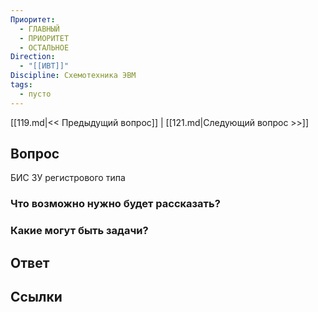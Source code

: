 ```yaml
---
Приоритет:
  - ГЛАВНЫЙ
  - ПРИОРИТЕТ
  - ОСТАЛЬНОЕ
Direction:
  - "[[ИВТ]]" 
Discipline: Схемотехника ЭВМ 
tags:
  - пусто
---
```

[[119.md|<< Предыдущий вопрос]] | [[121.md|Следующий вопрос >>]]
## Вопрос

БИС ЗУ регистрового типа

### Что возможно нужно будет рассказать?

### Какие могут быть задачи?

## Ответ

## Ссылки
